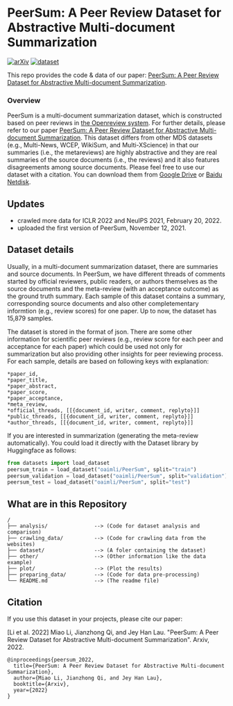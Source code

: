 # PeerSum: A Peer Review Dataset for Abstractive Multi-document Summarization
[![arXiv](https://img.shields.io/badge/arXiv-2203.01769-brightgreen)]()
[![dataset](https://img.shields.io/badge/dataset-%20PeerSum-orange)](https://drive.google.com/drive/folders/1M1QhIwjuZOG3QdxNFqY7J5Ik5UsDA0Sk?usp=sharing)


This repo provides the code & data of our paper: [PeerSum: A Peer Review Dataset for Abstractive Multi-document Summarization]().

### Overview
PeerSum is a multi-document summarization dataset, which is constructed based on peer reviews in [the Openreview system](https://openreview.net/). For further details, please refer to our paper [PeerSum: A Peer Review Dataset for Abstractive Multi-document Summarization](). This dataset differs from other MDS datasets (e.g., Multi-News, WCEP, WikiSum, and Multi-XScience) in that our summaries (i.e., the metareviews) are highly abstractive and they are real summaries of the source documents (i.e., the reviews) and it also features disagreements among source documents. Please feel free to use our dataset with a citation. You can download them from [Google Drive](https://drive.google.com/drive/folders/1M1QhIwjuZOG3QdxNFqY7J5Ik5UsDA0Sk?usp=sharing) or [Baidu Netdisk](https://pan.baidu.com/s/1fleJ4MXcTQ2PYmlbJ8tDBA?pwd=s3wi).

## Updates
* crawled more data for ICLR 2022 and NeuIPS 2021, February 20, 2022. 
* uploaded the first version of PeerSum, November 12, 2021.

## Dataset details
Usually, in a multi-document summarization dataset, there are summaries and source documents. In PeerSum, we have different threads of comments started by official reviewers, public readers, or authors themselves as the source documents and the meta-review (with an acceptance outcome) as the ground truth summary. Each sample of this dataset contains a summary, corresponding source documents and also other completementary informtion (e.g., review scores) for one paper. Up to now, the dataset has 15,879 samples.

The dataset is stored in the format of json. There are some other information for scientific peer reviews (e.g., review score for each peer and acceptance for each paper) which could be used not only for summarization but also providing other insights for peer reviewing process. For each sample, details are based on following keys with explanation:
```
*paper_id,
*paper_title,
*paper_abstract,
*paper_score,
*paper_acceptance,
*meta_review,
*official_threads, [[{document_id, writer, comment, replyto}]]
*public_threads, [[{document_id, writer, comment, replyto}]]
*author_threads, [[{document_id, writer, comment, replyto}]]
```
If you are interested in summarization (generating the meta-review automatically). You could load it directly with the Dataset library by Huggingface as follows:
```python
from datasets import load_dataset
peersum_train = load_dataset("oaimli/PeerSum", split="train")
peersum_validation = load_dataset("oaimli/PeerSum", split="validation")
peersum_test = load_dataset("oaimli/PeerSum", split="test")
```


## What are in this Repository
```
/
├── analysis/               --> (Code for dataset analysis and comparison)
├── crawling_data/          --> (Code for crawling data from the websites)
├── dataset/                --> (A foler containing the dataset)
├── other/                  --> (Other information like the data example)
├── plot/                   --> (Plot the results)
├── preparing_data/         --> (Code for data pre-processing)   
└── README.md               --> (The readme file)
```

## Citation
If you use this dataset in your projects, please cite our paper:

[Li et al. 2022] Miao Li, Jianzhong Qi, and Jey Han Lau. "PeerSum: A Peer Review Dataset for Abstractive Multi-document Summarization". Arxiv, 2022.

```
@inproceedings{peersum_2022,
  title={PeerSum: A Peer Review Dataset for Abstractive Multi-document Summarization},
  author={Miao Li, Jianzhong Qi, and Jey Han Lau},
  booktitle={Arxiv},
  year={2022}
}
```
